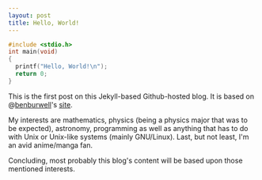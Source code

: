 ```yaml
---
layout: post
title: Hello, World!
---
```

```C
#include <stdio.h>
int main(void)
{
  printf("Hello, World!\n");
  return 0;
}
```

This is the  first post on this Jekyll-based Github-hosted  blog.  It is
based on @[benburwell]'s [site].

My interests are mathematics, physics (being a physics major that was to
be expected), astronomy, programming as well  as anything that has to do
with Unix or Unix-like systems (mainly GNU/Linux).  Last, but not least,
I'm an avid anime/manga fan.

Concluding, most probably  this blog's content will be  based upon those
mentioned interests.

[benburwell]: https://github.com/benburwell
[site]: https://github.com/benburwell/benburwell.github.io
